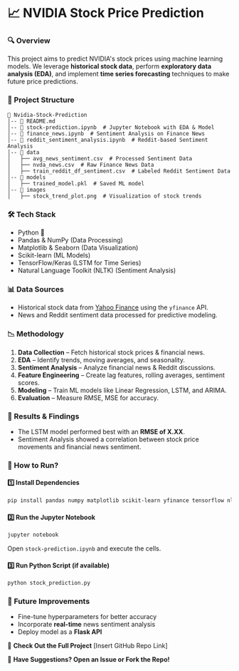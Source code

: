 # 📈 NVIDIA Stock Price Prediction

### 🔍 Overview
This project aims to predict NVIDIA's stock prices using machine learning models. We leverage **historical stock data**, perform **exploratory data analysis (EDA)**, and implement **time series forecasting** techniques to make future price predictions.

### 📂 Project Structure
```
📁 Nvidia-Stock-Prediction  
│-- 📄 README.md  
│-- 📄 stock-prediction.ipynb  # Jupyter Notebook with EDA & Model  
│-- 📄 finance_news.ipynb  # Sentiment Analysis on Finance News  
│-- 📄 reddit_sentiment_analysis.ipynb  # Reddit-based Sentiment Analysis  
│-- 📂 data  
│   ├── avg_news_sentiment.csv  # Processed Sentiment Data  
│   ├── nvda_news.csv  # Raw Finance News Data  
│   ├── train_reddit_df_sentiment.csv  # Labeled Reddit Sentiment Data  
│-- 📂 models  
│   ├── trained_model.pkl  # Saved ML model  
│-- 📂 images  
│   ├── stock_trend_plot.png  # Visualization of stock trends  
```

### 🛠️ Tech Stack
- Python 🐍  
- Pandas & NumPy (Data Processing)  
- Matplotlib & Seaborn (Data Visualization)  
- Scikit-learn (ML Models)  
- TensorFlow/Keras (LSTM for Time Series)  
- Natural Language Toolkit (NLTK) (Sentiment Analysis)  

### 📊 Data Sources
- Historical stock data from [Yahoo Finance](https://finance.yahoo.com/) using the `yfinance` API.  
- News and Reddit sentiment data processed for predictive modeling.  

### 📉 Methodology
1. **Data Collection** – Fetch historical stock prices & financial news.  
2. **EDA** – Identify trends, moving averages, and seasonality.  
3. **Sentiment Analysis** – Analyze financial news & Reddit discussions.  
4. **Feature Engineering** – Create lag features, rolling averages, sentiment scores.  
5. **Modeling** – Train ML models like Linear Regression, LSTM, and ARIMA.  
6. **Evaluation** – Measure RMSE, MSE for accuracy.  

### 📌 Results & Findings
- The LSTM model performed best with an **RMSE of X.XX**.  
- Sentiment Analysis showed a correlation between stock price movements and financial news sentiment.  

### 🚀 How to Run?
#### 1️⃣ Install Dependencies
```bash
pip install pandas numpy matplotlib scikit-learn yfinance tensorflow nltk
```
#### 2️⃣ Run the Jupyter Notebook
```bash
jupyter notebook
```
Open `stock-prediction.ipynb` and execute the cells.  

#### 3️⃣ Run Python Script (if available)
```bash
python stock_prediction.py
```

### 📌 Future Improvements
- Fine-tune hyperparameters for better accuracy  
- Incorporate **real-time** news sentiment analysis  
- Deploy model as a **Flask API**  

🔗 **Check Out the Full Project** [Insert GitHub Repo Link]  

📩 **Have Suggestions? Open an Issue or Fork the Repo!**  
